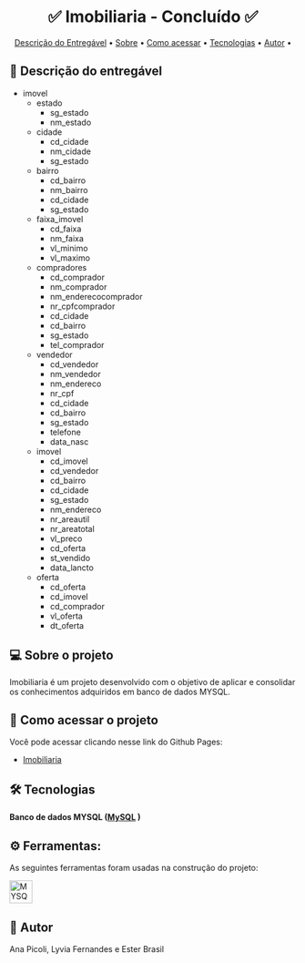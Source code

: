 
<!-- MODELO PROJETO FINALIZADO -->

<h1 align="center"> 
	  ✅ Imobiliaria - Concluído ✅
</h1>

<!-- ---------------------------------------------------------------------- -->

<!-- MODELO MENU DE NAVEGAÇÃO -->

<p align="center">
 <a href="#-descrição-do-entregável">Descrição do Entregável</a> •
 <a href="#-sobre-o-projeto">Sobre</a> •
 <a href="#-como-acessar-o-projeto">Como acessar</a> • 
 <a href="#-tecnologias">Tecnologias</a> • 
 <a href="#-autor">Autor</a> • 
</p>

<!-- ---------------------------------------------------------------------- -->

<!-- MODELO DE DESCRIÇÃO -->

## 📄 Descrição do entregável

<!-- EXEMPLO DE DESCRIÇÃO DE UM PROJETO: -->
- imovel
  - estado
    - sg_estado
    - nm_estado
  - cidade
    - cd_cidade
    - nm_cidade
    - sg_estado
  - bairro
    - cd_bairro
    - nm_bairro
    - cd_cidade
    - sg_estado
  - faixa_imovel
    - cd_faixa
    - nm_faixa
    - vl_minimo
    - vl_maximo
  - compradores
    - cd_comprador
    - nm_comprador
    - nm_enderecocomprador
    - nr_cpfcomprador
    - cd_cidade
    - cd_bairro
    - sg_estado
    - tel_comprador
  - vendedor
    - cd_vendedor
    - nm_vendedor
    - nm_endereco
    - nr_cpf
    - cd_cidade
    - cd_bairro
    - sg_estado
    - telefone
    - data_nasc
  - imovel
    - cd_imovel
    - cd_vendedor
    - cd_bairro
    - cd_cidade
    - sg_estado
    - nm_endereco
    - nr_areautil
    - nr_areatotal
    - vl_preco
    - cd_oferta
    - st_vendido
    - data_lancto
  - oferta
    - cd_oferta
    - cd_imovel
    - cd_comprador
    - vl_oferta
    - dt_oferta

<!-- MODELO DESCRIÇÃO SOBRE O PROJETO: -->

## 💻 Sobre o projeto

<!-- EXPLICA O MOTIVO DO PROJETO -->
Imobiliaria é um projeto desenvolvido com o objetivo de aplicar e consolidar os conhecimentos adquiridos em banco de dados MYSQL.


<!-- MODELO DE COMO EXECUTAR O PROJETO -->
## 🚀 Como acessar o projeto

Você pode acessar clicando nesse link do Github Pages:

- [Imobiliaria](https://github.com/LyviaFernandes/Imobiliaria-project)

<!-- MODELO DE TECNOLOGIAS -->

## 🛠 Tecnologias

#### **Banco de dados MYSQL**  ([MySQL](https://img.shields.io/badge/-mysql-0D1117?style=for-the-badge&logo=mysql&labelColor=0D1117)&nbsp;)

## ⚙ Ferramentas: 

As seguintes ferramentas foram usadas na construção do projeto:

<div style="display: flex; gap: 10px; align-items: center; flex-wrap: wrap;">
  <img src="https://img.shields.io/badge/-mysql-0D1117?style=for-the-badge&logo=mysql&labelColor=0D1117" height="40" alt="MYSQL logo" />
</div>

<!-- MODELO DE AUTOR-->

## 🦸 Autor

Ana Picoli,
Lyvia Fernandes e
Ester Brasil
 


